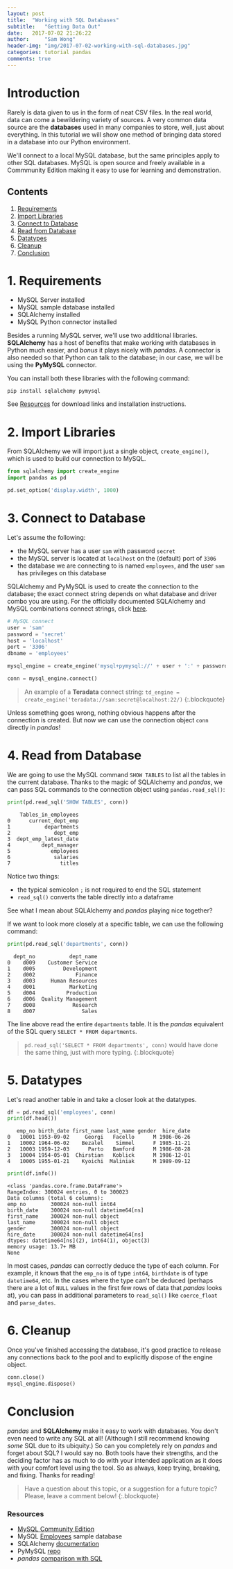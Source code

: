 ```yaml
---
layout: post
title:  "Working with SQL Databases"
subtitle:   "Getting Data Out"
date:   2017-07-02 21:26:22
author:     "Sam Wong"
header-img: "img/2017-07-02-working-with-sql-databases.jpg"
categories: tutorial pandas
comments: true
---
```

# Introduction

Rarely is data given to us in the form of neat CSV files.  In the real world, data can come a bewildering variety of sources.  A very common data source are the **databases** used in many companies to store, well, just about everything.  In this tutorial we will show one method of bringing data stored in a database into our Python environment.

We'll connect to a local MySQL database, but the same principles apply to other SQL databases.  MySQL is open source and freely available in a Commmunity Edition making it easy to use for learning and demonstration.

## Contents

1. [Requirements](#1-requirements)
2. [Import Libraries](#2-import-libraries)
3. [Connect to Database](#3-connect-to-database)
4. [Read from Database](#4-read-from-database)
5. [Datatypes](#5-datatypes)
6. [Cleanup](#6-cleanup)
7. [Conclusion](#conclusion)

# 1. Requirements
* MySQL Server installed
* MySQL sample database installed
* SQLAlchemy installed
* MySQL Python connector installed

Besides a running MySQL server, we'll use two additional libraries.  **SQLAlchemy** has a host of benefits that make working with databases in Python much easier, and *bonus* it plays nicely with *pandas*.  A connector is also needed so that Python can talk to the database; in our case, we will be using the **PyMySQL** connector.

You can install both these libraries with the following command:

```shell
pip install sqlalchemy pymysql
```

See [Resources](#Resources) for download links and installation instructions.

# 2. Import Libraries
From SQLAlchemy we will import just a single object, `create_engine()`, which is used to build our connection to MySQL.


```python
from sqlalchemy import create_engine
import pandas as pd

pd.set_option('display.width', 1000)
```

# 3. Connect to Database
Let's assume the following:
- the MySQL server has a user `sam` with password `secret`
- the MySQL server is located at `localhost` on the (default) port of `3306`
- the database we are connecting to is named `employees`, and the user `sam` has privileges on this database

SQLAlchemy and PyMySQL is used to create the connection to the database; the exact connect string depends on what database and driver combo you are using.  For the officially documented SQLAlchemy and MySQL combinations connect strings, click [here](http://docs.sqlalchemy.org/en/latest/dialects/mysql.html).


```python
# MySQL connect
user = 'sam'
password = 'secret'
host = 'localhost'
port = '3306'
dbname = 'employees'

mysql_engine = create_engine('mysql+pymysql://' + user + ':' + password + '@' + host + ':' + port + '/' + dbname)

conn = mysql_engine.connect()
```

> An example of a **Teradata** connect string: `td_engine = create_engine('teradata://sam:secret@localhost:22/)`
{:.blockquote}

Unless something goes wrong, nothing obvious happens after the connection is created.  But now we can use the connection object `conn` directly in *pandas*!

# 4. Read from Database
We are going to use the MySQL command `SHOW TABLES` to list all the tables in the current database.  Thanks to the magic of SQLAlchemy and *pandas*, we can pass SQL commands to the connection object using `pandas.read_sql()`:


```python
print(pd.read_sql('SHOW TABLES', conn))
```

        Tables_in_employees
    0      current_dept_emp
    1           departments
    2              dept_emp
    3  dept_emp_latest_date
    4          dept_manager
    5             employees
    6              salaries
    7                titles


Notice two things:
- the typical semicolon `;` is not required to end the SQL statement
- `read_sql()` converts the table directly into a dataframe

See what I mean about SQLAlchemy and *pandas* playing nice together?

If we want to look more closely at a specific table, we can use the following command:


```python
print(pd.read_sql('departments', conn))
```

      dept_no           dept_name
    0    d009    Customer Service
    1    d005         Development
    2    d002             Finance
    3    d003     Human Resources
    4    d001           Marketing
    5    d004          Production
    6    d006  Quality Management
    7    d008            Research
    8    d007               Sales


The line above read the entire `departments` table.  It is the *pandas* equivalent of the SQL query `SELECT * FROM departments`.

> `pd.read_sql('SELECT * FROM departments', conn)` would have done the same thing, just with more typing.
{:.blockquote}

# 5. Datatypes
Let's read another table in and take a closer look at the datatypes.


```python
df = pd.read_sql('employees', conn)
print(df.head())
```

       emp_no birth_date first_name last_name gender  hire_date
    0   10001 1953-09-02     Georgi   Facello      M 1986-06-26
    1   10002 1964-06-02    Bezalel    Simmel      F 1985-11-21
    2   10003 1959-12-03      Parto   Bamford      M 1986-08-28
    3   10004 1954-05-01  Chirstian   Koblick      M 1986-12-01
    4   10005 1955-01-21    Kyoichi  Maliniak      M 1989-09-12



```python
print(df.info())
```

    <class 'pandas.core.frame.DataFrame'>
    RangeIndex: 300024 entries, 0 to 300023
    Data columns (total 6 columns):
    emp_no        300024 non-null int64
    birth_date    300024 non-null datetime64[ns]
    first_name    300024 non-null object
    last_name     300024 non-null object
    gender        300024 non-null object
    hire_date     300024 non-null datetime64[ns]
    dtypes: datetime64[ns](2), int64(1), object(3)
    memory usage: 13.7+ MB
    None


In most cases, *pandas* can correctly deduce the type of each column.  For example, it knows that the `emp_no` is of type `int64`, `birthdate` is of type `datetime64`, etc.  In the cases where the type can't be deduced (perhaps there are a lot of `NULL` values in the first few rows of data that *pandas*  looks at), you can pass in additional parameters to `read_sql()` like `coerce_float` and `parse_dates`.

# 6. Cleanup
Once you've finished accessing the database, it's good practice to release any connections back to the pool and to explicitly dispose of the engine object.


```python
conn.close()
mysql_engine.dispose()
```

# Conclusion
*pandas* and **SQLAlchemy** make it easy to work with databases.  You don't even need to write any SQL at all!  (Although I still recommend knowing *some* SQL due to its ubiquity.)  So can you completely rely on *pandas* and forget about SQL?  I would say no.  Both tools have their strengths, and the deciding factor has as much to do with your intended application as it does with your comfort level using the tool.  So as always, keep trying, breaking, and fixing. Thanks for reading!

> Have a question about this topic, or a suggestion for a future topic?  Please, leave a comment below!
{:.blockquote}

### Resources
- [MySQL Community Edition](https://www.mysql.com/products/community/)
- MySQL [Employees](https://dev.mysql.com/doc/employee/en/) sample database
- SQLAlchemy [documentation](https://docs.sqlalchemy.org/en/rel_1_1/)
- PyMySQL [repo](https://github.com/PyMySQL/PyMySQL)
- *pandas* [comparison with SQL](https://pandas.pydata.org/pandas-docs/stable/comparison_with_sql.html)
